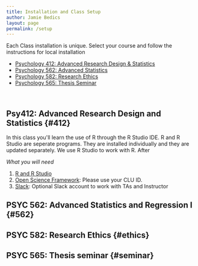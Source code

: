 ```yaml
---
title: Installation and Class Setup
author: Jamie Bedics
layout: page
permalink: /setup
---
```



Each Class installation is unique.  Select your course and follow the instructions for local installation 

* [Psychology 412: Advanced Research Design & Statistics](#412)
* [Psychology 562: Advanced Statistics](#562)
* [Psychology 582: Research Ethics](#ethics)
* [Psychology 565: Thesis Seminar](#seminar)


<br>

## Psy412: Advanced Research Design and Statistics {#412}


In this class you'll learn the use of R through the R Studio IDE.  R and R Studio are seperate programs.  They are installed individually and they are updated separately.  We use R Studio to work with R.  After

*What you will need*
1. [R and R Studio](rsetup)
2. [Open Science Framework](https://osf.io/): Please use your CLU ID.
3. [Slack](https://slack.com/): Optional Slack account to work with TAs and Instructor

## PSYC 562: Advanced Statistics and Regression I {#562}

## PSYC 582: Research Ethics {#ethics}

## PSYC 565: Thesis seminar {#seminar}





